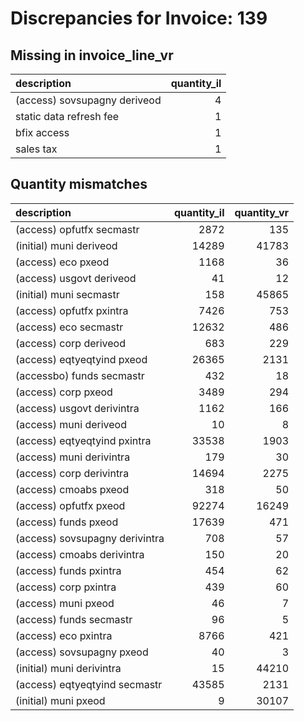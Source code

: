# Discrepancies for Invoice: 139

## Missing in invoice_line_vr

| description                  |   quantity_il |
|:-----------------------------|--------------:|
| (access) sovsupagny deriveod |             4 |
| static data refresh fee      |             1 |
| bfix access                  |             1 |
| sales tax                    |             1 |

## Quantity mismatches

| description                    |   quantity_il |   quantity_vr |
|:-------------------------------|--------------:|--------------:|
| (access) opfutfx secmastr      |          2872 |           135 |
| (initial) muni deriveod        |         14289 |         41783 |
| (access) eco pxeod             |          1168 |            36 |
| (access) usgovt deriveod       |            41 |            12 |
| (initial) muni secmastr        |           158 |         45865 |
| (access) opfutfx pxintra       |          7426 |           753 |
| (access) eco secmastr          |         12632 |           486 |
| (access) corp deriveod         |           683 |           229 |
| (access) eqtyeqtyind pxeod     |         26365 |          2131 |
| (accessbo) funds secmastr      |           432 |            18 |
| (access) corp pxeod            |          3489 |           294 |
| (access) usgovt derivintra     |          1162 |           166 |
| (access) muni deriveod         |            10 |             8 |
| (access) eqtyeqtyind pxintra   |         33538 |          1903 |
| (access) muni derivintra       |           179 |            30 |
| (access) corp derivintra       |         14694 |          2275 |
| (access) cmoabs pxeod          |           318 |            50 |
| (access) opfutfx pxeod         |         92274 |         16249 |
| (access) funds pxeod           |         17639 |           471 |
| (access) sovsupagny derivintra |           708 |            57 |
| (access) cmoabs derivintra     |           150 |            20 |
| (access) funds pxintra         |           454 |            62 |
| (access) corp pxintra          |           439 |            60 |
| (access) muni pxeod            |            46 |             7 |
| (access) funds secmastr        |            96 |             5 |
| (access) eco pxintra           |          8766 |           421 |
| (access) sovsupagny pxeod      |            40 |             3 |
| (initial) muni derivintra      |            15 |         44210 |
| (access) eqtyeqtyind secmastr  |         43585 |          2131 |
| (initial) muni pxeod           |             9 |         30107 |
